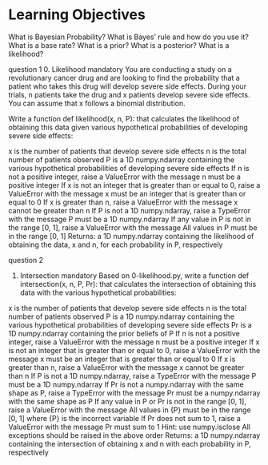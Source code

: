 # Learning Objectives
What is Bayesian Probability?
What is Bayes’ rule and how do you use it?
What is a base rate?
What is a prior?
What is a posterior?
What is a likelihood?

question 1
0. Likelihood
mandatory
You are conducting a study on a revolutionary cancer drug and are looking to find the probability that a patient who takes this drug will develop severe side effects. During your trials, n patients take the drug and x patients develop severe side effects. You can assume that x follows a binomial distribution.

Write a function def likelihood(x, n, P): that calculates the likelihood of obtaining this data given various hypothetical probabilities of developing severe side effects:

x is the number of patients that develop severe side effects
n is the total number of patients observed
P is a 1D numpy.ndarray containing the various hypothetical probabilities of developing severe side effects
If n is not a positive integer, raise a ValueError with the message n must be a positive integer
If x is not an integer that is greater than or equal to 0, raise a ValueError with the message x must be an integer that is greater than or equal to 0
If x is greater than n, raise a ValueError with the message x cannot be greater than n
If P is not a 1D numpy.ndarray, raise a TypeError with the message P must be a 1D numpy.ndarray
If any value in P is not in the range [0, 1], raise a ValueError with the message All values in P must be in the range [0, 1]
Returns: a 1D numpy.ndarray containing the likelihood of obtaining the data, x and n, for each probability in P, respectively

question 2
1. Intersection
mandatory
Based on 0-likelihood.py, write a function def intersection(x, n, P, Pr): that calculates the intersection of obtaining this data with the various hypothetical probabilities:

x is the number of patients that develop severe side effects
n is the total number of patients observed
P is a 1D numpy.ndarray containing the various hypothetical probabilities of developing severe side effects
Pr is a 1D numpy.ndarray containing the prior beliefs of P
If n is not a positive integer, raise a ValueError with the message n must be a positive integer
If x is not an integer that is greater than or equal to 0, raise a ValueError with the message x must be an integer that is greater than or equal to 0
If x is greater than n, raise a ValueError with the message x cannot be greater than n
If P is not a 1D numpy.ndarray, raise a TypeError with the message P must be a 1D numpy.ndarray
If Pr is not a numpy.ndarray with the same shape as P, raise a TypeError with the message Pr must be a numpy.ndarray with the same shape as P
If any value in P or Pr is not in the range [0, 1], raise a ValueError with the message All values in {P} must be in the range [0, 1] where {P} is the incorrect variable
If Pr does not sum to 1, raise a ValueError with the message Pr must sum to 1 Hint: use numpy.isclose
All exceptions should be raised in the above order
Returns: a 1D numpy.ndarray containing the intersection of obtaining x and n with each probability in P, respectively
